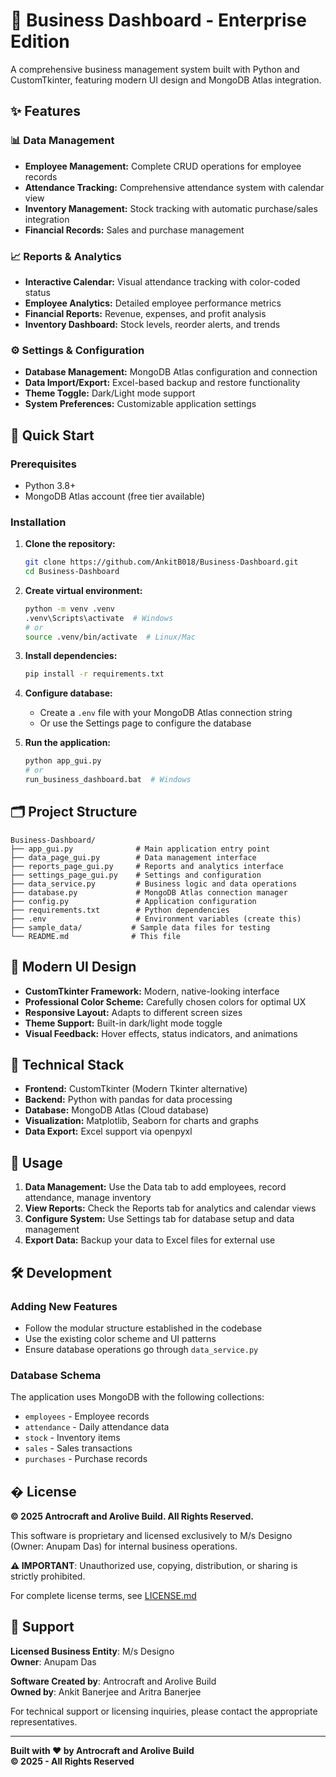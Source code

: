 # 🏢 Business Dashboard - Enterprise Edition

A comprehensive business management system built with Python and CustomTkinter, featuring modern UI design and MongoDB Atlas integration.

## ✨ Features

### 📊 **Data Management**
- **Employee Management:** Complete CRUD operations for employee records
- **Attendance Tracking:** Comprehensive attendance system with calendar view
- **Inventory Management:** Stock tracking with automatic purchase/sales integration
- **Financial Records:** Sales and purchase management

### 📈 **Reports & Analytics**
- **Interactive Calendar:** Visual attendance tracking with color-coded status
- **Employee Analytics:** Detailed employee performance metrics
- **Financial Reports:** Revenue, expenses, and profit analysis
- **Inventory Dashboard:** Stock levels, reorder alerts, and trends

### ⚙️ **Settings & Configuration**
- **Database Management:** MongoDB Atlas configuration and connection
- **Data Import/Export:** Excel-based backup and restore functionality
- **Theme Toggle:** Dark/Light mode support
- **System Preferences:** Customizable application settings

## 🚀 **Quick Start**

### Prerequisites
- Python 3.8+
- MongoDB Atlas account (free tier available)

### Installation

1. **Clone the repository:**
   ```bash
   git clone https://github.com/AnkitB018/Business-Dashboard.git
   cd Business-Dashboard
   ```

2. **Create virtual environment:**
   ```bash
   python -m venv .venv
   .venv\Scripts\activate  # Windows
   # or
   source .venv/bin/activate  # Linux/Mac
   ```

3. **Install dependencies:**
   ```bash
   pip install -r requirements.txt
   ```

4. **Configure database:**
   - Create a `.env` file with your MongoDB Atlas connection string
   - Or use the Settings page to configure the database

5. **Run the application:**
   ```bash
   python app_gui.py
   # or
   run_business_dashboard.bat  # Windows
   ```

## 🗂️ **Project Structure**

```
Business-Dashboard/
├── app_gui.py              # Main application entry point
├── data_page_gui.py        # Data management interface
├── reports_page_gui.py     # Reports and analytics interface
├── settings_page_gui.py    # Settings and configuration
├── data_service.py         # Business logic and data operations
├── database.py             # MongoDB Atlas connection manager
├── config.py               # Application configuration
├── requirements.txt        # Python dependencies
├── .env                    # Environment variables (create this)
├── sample_data/           # Sample data files for testing
└── README.md              # This file
```

## 🎨 **Modern UI Design**

- **CustomTkinter Framework:** Modern, native-looking interface
- **Professional Color Scheme:** Carefully chosen colors for optimal UX
- **Responsive Layout:** Adapts to different screen sizes
- **Theme Support:** Built-in dark/light mode toggle
- **Visual Feedback:** Hover effects, status indicators, and animations

## 🔧 **Technical Stack**

- **Frontend:** CustomTkinter (Modern Tkinter alternative)
- **Backend:** Python with pandas for data processing
- **Database:** MongoDB Atlas (Cloud database)
- **Visualization:** Matplotlib, Seaborn for charts and graphs
- **Data Export:** Excel support via openpyxl

## 📝 **Usage**

1. **Data Management:** Use the Data tab to add employees, record attendance, manage inventory
2. **View Reports:** Check the Reports tab for analytics and calendar views
3. **Configure System:** Use Settings tab for database setup and data management
4. **Export Data:** Backup your data to Excel files for external use

## 🛠️ **Development**

### Adding New Features
- Follow the modular structure established in the codebase
- Use the existing color scheme and UI patterns
- Ensure database operations go through `data_service.py`

### Database Schema
The application uses MongoDB with the following collections:
- `employees` - Employee records
- `attendance` - Daily attendance data
- `stock` - Inventory items
- `sales` - Sales transactions
- `purchases` - Purchase records

## � **License**

**© 2025 Antrocraft and Arolive Build. All Rights Reserved.**

This software is proprietary and licensed exclusively to M/s Designo (Owner: Anupam Das) for internal business operations. 

**⚠️ IMPORTANT**: Unauthorized use, copying, distribution, or sharing is strictly prohibited.

For complete license terms, see [LICENSE.md](LICENSE.md)

## 📧 **Support**

**Licensed Business Entity**: M/s Designo  
**Owner**: Anupam Das  

**Software Created by**: Antrocraft and Arolive Build  
**Owned by**: Ankit Banerjee and Aritra Banerjee  

For technical support or licensing inquiries, please contact the appropriate representatives.

---

**Built with ❤️ by Antrocraft and Arolive Build**  
**© 2025 - All Rights Reserved**
